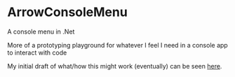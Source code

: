 # ArrowConsoleMenu
A console menu in .Net

More of a prototyping playground for whatever I feel I need in a console app to interact with code

My initial draft of what/how this might work (eventually) can be seen [here](ProposedWorkings-Draft.md).
